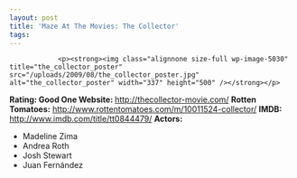 ```yaml
---
layout: post
title: 'Maze At The Movies: The Collector'
tags:
---
```



                <p><strong><img class="alignnone size-full wp-image-5030" title="the_collector_poster" src="/uploads/2009/08/the_collector_poster.jpg" alt="the_collector_poster" width="337" height="500" /></strong></p>
<p><strong>Rating: Good One
Website: </strong><a href="http://thecollector-movie.com/"><a href="http://thecollector-movie.com/">http://thecollector-movie.com/</a></a>
<strong>Rotten Tomatoes:</strong> <a href="http://www.rottentomatoes.com/m/10011524-collector/"><a href="http://www.rottentomatoes.com/m/10011524-collector/">http://www.rottentomatoes.com/m/10011524-collector/</a></a>
<strong>IMDB: </strong><a href="http://www.imdb.com/title/tt0844479/"><a href="http://www.imdb.com/title/tt0844479/">http://www.imdb.com/title/tt0844479/</a></a>
<strong>Actors:</strong></p>
<ul>
    <li>Madeline Zima</li>
    <li>Andrea Roth</li>
    <li>Josh Stewart</li>
    <li>Juan Fernández</li>
</ul>
